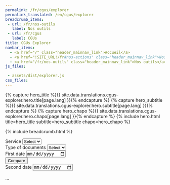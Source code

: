 ```yaml
---
permalink: /fr/cgus/explorer
permalink_translated: /en/cgus/explorer
breadcrumb_items:
 - url: /fr/nos-outils
   label: Nos outils
 - url: /fr/cgus
   label: CGUs
title: CGUs Explorer
navbar_items:
  - <a href="/" class="header_mainnav_link">Accueil</a>
  - <a href="!SITE_URL!/fr#nos-actions" class="header_mainnav_link">Nos actions</a>
  - <a href="/fr/nos-outils" class="header_mainnav_link">Nos outils</a>
js_files:

 - assets/dist/explorer.js
css_files:	
---
```


{% capture hero_title %}{{ site.data.translations.cgus-explorer.hero.title[page.lang] }}{% endcapture %}
{% capture hero_subtitle %}{{ site.data.translations.cgus-explorer.hero.subtitle[page.lang] }}{% endcapture %}
{% capture hero_chapo %}{{ site.data.translations.cgus-explorer.hero.chapo[page.lang] }}{% endcapture %}
{% include hero.html title=hero_title subtitle=hero_subtitle chapo=hero_chapo %}

{% include breadcrumb.html %}

<form class="form explorerform" id="form_explorer">
	<div class="form_field form_field-big">
		<label class="form_field_label" for="form_services">Service</label>
		<select class="form_field_select" name="form_services" id="form_services" tabindex="1" required>			
			<option selected disabled hidden value="default">Select</option>
		</select>
	</div>
	<div class="form_field form_field-big">
		<label class="form_field_label" for="form_typeofdocuments">Type of documents</label>
		<select class="form_field_select" name="form_typeofdocuments" id="form_typeofdocuments" tabindex="2" required>
			<option selected disabled hidden value="default">Select</option>
		</select>
	</div>
	<div class="form_field">
		<label class="form_field_label" for="form_firstdocumentdate">First date</label>
		<input type="date" id="form_firstdocumentdate" name="form_firstdocumentdate" tabindex="3" required>
	</div>
	<div class="form_field form_field-submit">
		<input type="submit" class="button" value="Compare" tabindex="5" /> 
	</div>
	<div class="form_field">
		<label class="form_field_label" for="form_seconddocumentdate">Second date</label>
		<input type="date" id="form_seconddocumentdate" name="form_seconddocumentdate" tabindex="4" required>
	</div>
</form>

<div class="notification">
	<div class="notification_content"></div>
</div>

<div class="diffviewer">
	<div class="diffviewer_content">...</div>
</div>

